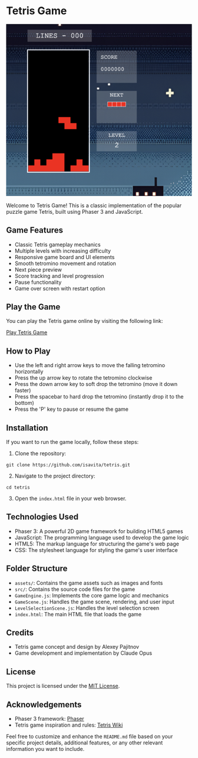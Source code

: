 # Tetris Game

![Tetris Game Screenshot](prompts_assets/readmeImage.png)

Welcome to Tetris Game! This is a classic implementation of the popular puzzle game Tetris, built using Phaser 3 and JavaScript.

## Game Features

- Classic Tetris gameplay mechanics
- Multiple levels with increasing difficulty
- Responsive game board and UI elements
- Smooth tetromino movement and rotation
- Next piece preview
- Score tracking and level progression
- Pause functionality
- Game over screen with restart option

## Play the Game

You can play the Tetris game online by visiting the following link:

[Play Tetris Game](https://isavita.github.io/tetris/)

## How to Play

- Use the left and right arrow keys to move the falling tetromino horizontally
- Press the up arrow key to rotate the tetromino clockwise
- Press the down arrow key to soft drop the tetromino (move it down faster)
- Press the spacebar to hard drop the tetromino (instantly drop it to the bottom)
- Press the 'P' key to pause or resume the game

## Installation

If you want to run the game locally, follow these steps:

1. Clone the repository:

```shell
git clone https://github.com/isavita/tetris.git
```

2. Navigate to the project directory:
```shell
cd tetris
```

3. Open the `index.html` file in your web browser.

## Technologies Used

- Phaser 3: A powerful 2D game framework for building HTML5 games
- JavaScript: The programming language used to develop the game logic
- HTML5: The markup language for structuring the game's web page
- CSS: The stylesheet language for styling the game's user interface

## Folder Structure

- `assets/`: Contains the game assets such as images and fonts
- `src/`: Contains the source code files for the game
- `GameEngine.js`: Implements the core game logic and mechanics
- `GameScene.js`: Handles the game scene, rendering, and user input
- `LevelSelectionScene.js`: Handles the level selection screen
- `index.html`: The main HTML file that loads the game

## Credits

- Tetris game concept and design by Alexey Pajitnov
- Game development and implementation by Claude Opus

## License

This project is licensed under the [MIT License](LICENSE).

## Acknowledgements

- Phaser 3 framework: [Phaser](https://phaser.io/)
- Tetris game inspiration and rules: [Tetris Wiki](https://tetris.fandom.com/wiki/Tetris_Wiki)

Feel free to customize and enhance the `README.md` file based on your specific project details, additional features, or any other relevant information you want to include.
